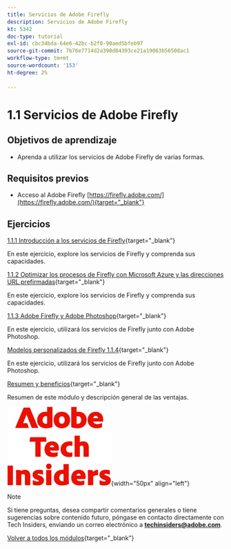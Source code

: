 ```yaml
---
title: Servicios de Adobe Firefly
description: Servicios de Adobe Firefly
kt: 5342
doc-type: tutorial
exl-id: cbc34bda-64e6-42bc-b2f0-90aed5bfeb97
source-git-commit: 7b76e7714d2a390d84393ce21a19063b56508ac1
workflow-type: tm+mt
source-wordcount: '153'
ht-degree: 2%

---
```


# 1.1 Servicios de Adobe Firefly

## Objetivos de aprendizaje

- Aprenda a utilizar los servicios de Adobe Firefly de varias formas.

## Requisitos previos

- Acceso al Adobe Firefly [https://firefly.adobe.com/](https://firefly.adobe.com/){target="_blank"}

## Ejercicios

[1.1.1 Introducción a los servicios de Firefly](./ex1.md){target="_blank"}

En este ejercicio, explore los servicios de Firefly y comprenda sus capacidades.

[1.1.2 Optimizar los procesos de Firefly con Microsoft Azure y las direcciones URL prefirmadas](./ex2.md){target="_blank"}

En este ejercicio, explore los servicios de Firefly y comprenda sus capacidades.

[1.1.3 Adobe Firefly y Adobe Photoshop](./ex3.md){target="_blank"}

En este ejercicio, utilizará los servicios de Firefly junto con Adobe Photoshop.

[Modelos personalizados de Firefly 1.1.4](./ex4.md){target="_blank"}

En este ejercicio, utilizará los servicios de Firefly junto con Adobe Photoshop.

[Resumen y beneficios](./summary.md){target="_blank"}

Resumen de este módulo y descripción general de las ventajas.

![Perspectivas técnicas](./../../../assets/images/techinsiders.png){width="50px" align="left"}

>[!NOTE]
>
>Si tiene preguntas, desea compartir comentarios generales o tiene sugerencias sobre contenido futuro, póngase en contacto directamente con Tech Insiders, enviando un correo electrónico a **techinsiders@adobe.com**.

[Volver a todos los módulos](../../../overview.md){target="_blank"}

